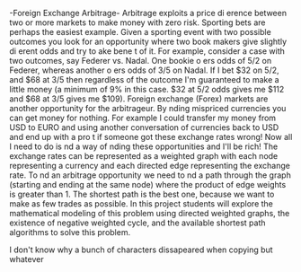 -Foreign Exchange Arbitrage-
Arbitrage exploits a price di erence between two or more markets to make money with zero risk.  Sporting
bets are perhaps the easiest example.  Given a sporting event with two possible outcomes you look for an
opportunity where two book makers give slightly di erent odds and try to ake bene t of it.  For example,
consider a case with two outcomes, say Federer vs.  Nadal.  One bookie o ers odds of 5/2 on Federer, whereas
another o ers odds of 3/5 on Nadal.  If I bet $32 on 5/2, and $68 at 3/5 then regardless of the outcome
I'm guaranteed to make a little money (a minimum of 9% in this case.  $32 at 5/2 odds gives me $112 and
$68 at 3/5 gives me $109).  Foreign exchange (Forex) markets are another opportunity for the arbitrageur.
By  nding mispriced currencies you can get money for nothing.  For example I could transfer my money
from USD to EURO and using another conversation of currencies back to USD and end up with a pro t if
someone got these exchange rates wrong!  Now all I need to do is  nd a way of  nding these opportunities
and I'll be rich!  The exchange rates can be represented as a weighted graph with each node representing a
currency and each directed edge representing the exchange rate.  To  nd an arbitrage opportunity we need
to  nd a path through the graph (starting and ending at the same node) where the product of edge weights
is greater than 1.  The shortest path is the best one, because we want to make as few trades as possible.  In
this project students will explore the mathematical modeling of this problem using directed weighted graphs,
the existence of negative weighted cycle, and the available shortest path algorithms to solve this problem.

I don't know why a bunch of characters dissapeared when copying but whatever